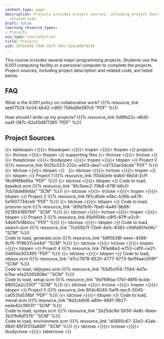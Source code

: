 ```yaml
---
content_type: page
description: Projects provides project sources, including project description and
  related code.
draft: false
learning_resource_types:
- Projects
ocw_type: CourseSection
title: Projects
uid: 2655e936-78db-5b79-f0ec-b2ec66bfd54b
---
```

This course includes several major programming projects. Students use the 6.001 computing facility or a personal computer to complete the projects. Project sources, including project description and related code, are listed below.

## FAQ

What is the 6.001 policy on collaborative work? ({{% resource_link aebf7524-5c04-bb42-cd65-756bd9e597c6 "PDF" %}})

How should I write up my projects? ({{% resource_link 0d9fb22c-d6d5-ea4f-087c-82a10d971385 "PDF" %}})

## Project Sources

{{< tableopen >}}{{< theadopen >}}{{< tropen >}}{{< thopen >}}
projects
{{< thclose >}}{{< thopen >}}
supporting files
{{< thclose >}}{{< trclose >}}{{< theadclose >}}{{< tbodyopen >}}{{< tropen >}}{{< tdopen >}}
Project 0 ({{% resource_link 9025c023-232c-a403-dee7-c4732ae3dcdd "PDF" %}})
{{< tdclose >}}{{< tdopen >}}
 
{{< tdclose >}}{{< trclose >}}{{< tropen >}}{{< tdopen >}}
Project 1 ({{% resource_link 700dcbfe-bdb0-6b0d-2cff-19c8f8f8e85a "PDF" %}})
{{< tdclose >}}{{< tdopen >}}
Code to load, basebot.scm ({{% resource_link "8fc5eec2-79b8-479f-b6c0-7cb7dde89dda" "SCM" %}})
{{< tdclose >}}{{< trclose >}}{{< tropen >}}{{< tdopen >}}
Project 2 ({{% resource_link f81cd0de-e5bc-b36b-a476-5e1607734ce6 "PDF" %}})
{{< tdclose >}}{{< tdopen >}}
Code to load, prisoner.scm ({{% resource_link "d0fd7b10-7be6-4a40-9b88-021854186769" "SCM" %}})
{{< tdclose >}}{{< trclose >}}{{< tropen >}}{{< tdopen >}}
Project 3 ({{% resource_link 91e9104b-c8f5-87ff-e2c9-54b67b18b0cc "PDF" %}})
{{< tdclose >}}{{< tdopen >}}
Code to load, search.scm ({{% resource_link "7ce55b7f-72e6-4e1c-8392-c9dfa901e06c" "SCM" %}})     
Code to load, generate.scm ({{% resource_link "b9f0b38f-eeec-4566-8cf5-1f19637ce44d" "SCM" %}})
{{< tdclose >}}{{< trclose >}}{{< tropen >}}{{< tdopen >}}
Project 4 ({{% resource_link 781eb8a3-e753-c4f0-ce21-0465de303365 "PDF" %}})
{{< tdclose >}}{{< tdopen >}}
Code to load, objsys.scm ({{% resource_link "d7cc7678-6520-4777-9773-8e1f4aec009f" "SCM" %}})     
Code to load, objtypes.scm ({{% resource_link "63d5cf04-7594-4d7e-b7be-efa25265808e" "SCM" %}})     
Code to load, setup.scm ({{% resource_link "9d769faa-f7b1-46f6-bcbb-68052a2c2301" "SCM" %}})
{{< tdclose >}}{{< trclose >}}{{< tropen >}}{{< tdopen >}}
Project 5 ({{% resource_link 604c6040-5af9-eec5-5045-ca0531a538bf "PDF" %}})
{{< tdclose >}}{{< tdopen >}}
Code to load, meval.scm ({{% resource_link "8d2cb606-a80e-4691-9927-eede42c19031" "SCM" %}})     
Code to load, syntax.scm ({{% resource_link "2b25dc9d-5030-4e8c-8eee-2b31fe6df37b" "SCM" %}})     
Code to load, environment.scm ({{% resource_link "d0895c67-32e3-42ab-98df-85f3f313a869" "SCM" %}})
{{< tdclose >}}{{< trclose >}}{{< tbodyclose >}}{{< tableclose >}}